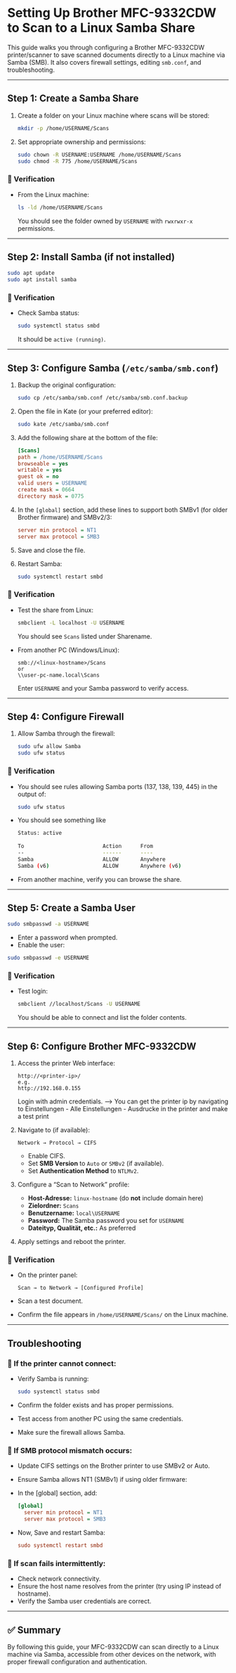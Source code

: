# Setting Up Brother MFC-9332CDW to Scan to a Linux Samba Share

This guide walks you through configuring a Brother MFC-9332CDW printer/scanner to save scanned documents directly to a Linux machine via Samba (SMB). It also covers firewall settings, editing `smb.conf`, and troubleshooting.

---

## Step 1: Create a Samba Share

1. Create a folder on your Linux machine where scans will be stored:
   ```bash
   mkdir -p /home/USERNAME/Scans
   ```

2. Set appropriate ownership and permissions:

   ```bash
   sudo chown -R USERNAME:USERNAME /home/USERNAME/Scans
   sudo chmod -R 775 /home/USERNAME/Scans
   ```

### 🧪 Verification

* From the Linux machine:

  ```bash
  ls -ld /home/USERNAME/Scans
  ```

  You should see the folder owned by `USERNAME` with `rwxrwxr-x` permissions.

---

## Step 2: Install Samba (if not installed)

```bash
sudo apt update
sudo apt install samba
```

### 🧪 Verification

* Check Samba status:

  ```bash
  sudo systemctl status smbd
  ```

  It should be `active (running)`.

---

## Step 3: Configure Samba (`/etc/samba/smb.conf`)

1. Backup the original configuration:

   ```bash
   sudo cp /etc/samba/smb.conf /etc/samba/smb.conf.backup
   ```

2. Open the file in Kate (or your preferred editor):

   ```bash
   sudo kate /etc/samba/smb.conf
   ```

3. Add the following share at the bottom of the file:

   ```ini
   [Scans]
   path = /home/USERNAME/Scans
   browseable = yes
   writable = yes
   guest ok = no
   valid users = USERNAME
   create mask = 0664
   directory mask = 0775
   ```

4. In the `[global]` section, add these lines to support both SMBv1 (for older Brother firmware) and SMBv2/3:

   ```ini
   server min protocol = NT1
   server max protocol = SMB3
   ```

5. Save and close the file.

6. Restart Samba:

   ```bash
   sudo systemctl restart smbd
   ```

### 🧪 Verification

* Test the share from Linux:

  ```bash
  smbclient -L localhost -U USERNAME
  ```

  You should see `Scans` listed under Sharename.
* From another PC (Windows/Linux):

  ```
  smb://<linux-hostname>/Scans
  or
  \\user-pc-name.local\Scans
  ```

  Enter `USERNAME` and your Samba password to verify access.

---

## Step 4: Configure Firewall

1. Allow Samba through the firewall:

   ```bash
   sudo ufw allow Samba
   sudo ufw status
   ```

### 🧪 Verification

* You should see rules allowing Samba ports (137, 138, 139, 445) in the output of:

  ```bash
  sudo ufw status
  ```
  
* You should see something like

  ```bash
  Status: active
    
  To                         Action      From
  --                         ------      ----
  Samba                      ALLOW       Anywhere                  
  Samba (v6)                 ALLOW       Anywhere (v6)    
  ```

* From another machine, verify you can browse the share.

---

## Step 5: Create a Samba User

```bash
sudo smbpasswd -a USERNAME
```

* Enter a password when prompted.
* Enable the user:

```bash
sudo smbpasswd -e USERNAME
```

### 🧪 Verification

* Test login:

  ```bash
  smbclient //localhost/Scans -U USERNAME
  ```

  You should be able to connect and list the folder contents.

---

## Step 6: Configure Brother MFC-9332CDW

1. Access the printer Web interface:

   ```
   http://<printer-ip>/
   e.g. 
   http://192.168.0.155
   ```

   Login with admin credentials.
   --> You can get the printer ip by navigating to Einstellungen - Alle Einstellungen - Ausdrucke in the printer and make a test print 

2. Navigate to (if available):

   ```
   Network → Protocol → CIFS
   ```

   * Enable CIFS.
   * Set **SMB Version** to `Auto` or `SMBv2` (if available).
   * Set **Authentication Method** to `NTLMv2`.

3. Configure a “Scan to Network” profile:

   * **Host-Adresse:** `linux-hostname` (do **not** include domain here)
   * **Zielordner:** `Scans`
   * **Benutzername:** `local\USERNAME`
   * **Password:** The Samba password you set for `USERNAME`
   * **Dateityp, Qualität, etc.:** As preferred

4. Apply settings and reboot the printer.

### 🧪 Verification

* On the printer panel:

  ```
  Scan → to Network → [Configured Profile]
  ```
* Scan a test document.
* Confirm the file appears in `/home/USERNAME/Scans/` on the Linux machine.

---

## Troubleshooting

### 🔹 If the printer cannot connect:

* Verify Samba is running:

  ```bash
  sudo systemctl status smbd
  ```
* Confirm the folder exists and has proper permissions.
* Test access from another PC using the same credentials.
* Make sure the firewall allows Samba.

### 🔹 If SMB protocol mismatch occurs:

* Update CIFS settings on the Brother printer to use SMBv2 or Auto.
* Ensure Samba allows NT1 (SMBv1) if using older firmware:
* In the [global] section, add:

  ```ini
  [global]
    server min protocol = NT1
    server max protocol = SMB3
  ```

* Now, Save and restart Samba:
  ```ini
  sudo systemctl restart smbd
  ```

### 🔹 If scan fails intermittently:

* Check network connectivity.
* Ensure the host name resolves from the printer (try using IP instead of hostname).
* Verify the Samba user credentials are correct.

---

## ✅ Summary

By following this guide, your MFC-9332CDW can scan directly to a Linux machine via Samba, accessible from other devices on the network, with proper firewall configuration and authentication.

